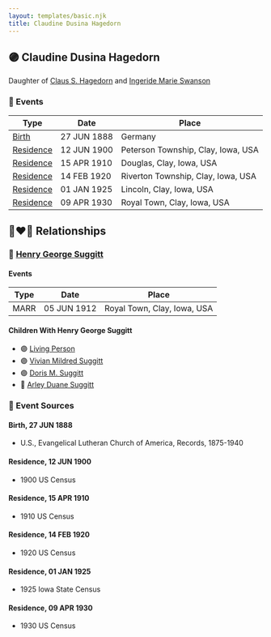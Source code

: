 ```yaml
---
layout: templates/basic.njk
title: Claudine Dusina Hagedorn
---
```

## 🟣 Claudine Dusina Hagedorn

Daughter of [Claus S. Hagedorn](/people/8/89695136) and [Ingeride Marie Swanson](/people/4/41786466)

### 📆 Events

Type | Date | Place
------ | ------ | ------
[Birth](#event-0) | 27 JUN 1888 | Germany
[Residence](#event-1) | 12 JUN 1900 | Peterson Township, Clay, Iowa, USA
[Residence](#event-2) | 15 APR 1910 | Douglas, Clay, Iowa, USA
[Residence](#event-3) | 14 FEB 1920 | Riverton Township, Clay, Iowa, USA
[Residence](#event-4) | 01 JAN 1925 | Lincoln, Clay, Iowa, USA
[Residence](#event-5) | 09 APR 1930 | Royal Town, Clay, Iowa, USA

## 👩‍❤️‍👨 Relationships

### 🔵 [Henry George Suggitt](/people/7/7271894)

#### Events

Type | Date | Place
------ | ------ | ------
MARR | 05 JUN 1912 | Royal Town, Clay, Iowa, USA
#### Children With Henry George Suggitt
* 🟣 [Living Person](/people/4/4805871)
* 🟣 [Vivian Mildred Suggitt](/people/9/90213536)
* 🟣 [Doris M. Suggitt](/people/6/62856138)
* 🔵 [Arley Duane Suggitt](/people/9/91694885)
### 📰 Event Sources

#### <a id="event-0"></a> Birth, 27 JUN 1888
* U.S., Evangelical Lutheran Church of America, Records, 1875-1940

#### <a id="event-1"></a> Residence, 12 JUN 1900
* 1900 US Census

#### <a id="event-2"></a> Residence, 15 APR 1910
* 1910 US Census

#### <a id="event-3"></a> Residence, 14 FEB 1920
* 1920 US Census

#### <a id="event-4"></a> Residence, 01 JAN 1925
* 1925 Iowa State Census

#### <a id="event-5"></a> Residence, 09 APR 1930
* 1930 US Census